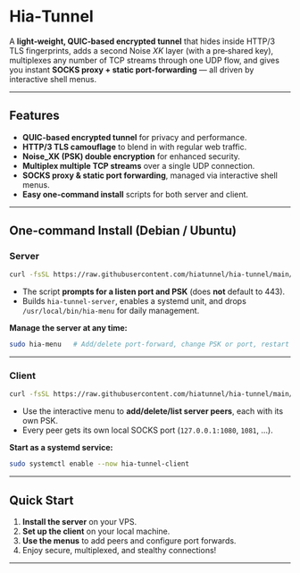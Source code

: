 # Hia‑Tunnel

A **light‑weight, QUIC‑based encrypted tunnel** that hides inside HTTP/3 TLS fingerprints, adds a second Noise _XK_ layer (with a pre‑shared key), multiplexes any number of TCP streams through one UDP flow, and gives you instant **SOCKS proxy + static port‑forwarding** — all driven by interactive shell menus.

---

## Features

- **QUIC-based encrypted tunnel** for privacy and performance.
- **HTTP/3 TLS camouflage** to blend in with regular web traffic.
- **Noise_XK (PSK) double encryption** for enhanced security.
- **Multiplex multiple TCP streams** over a single UDP connection.
- **SOCKS proxy & static port forwarding**, managed via interactive shell menus.
- **Easy one-command install** scripts for both server and client.

---

## One-command Install (Debian / Ubuntu)

### Server

```bash
curl -fsSL https://raw.githubusercontent.com/hiatunnel/hia-tunnel/main/scripts/install-server.sh | sudo bash
```
- The script **prompts for a listen port and PSK** (does **not** default to 443).
- Builds `hia-tunnel-server`, enables a systemd unit, and drops `/usr/local/bin/hia-menu` for daily management.

**Manage the server at any time:**
```bash
sudo hia-menu   # Add/delete port‑forward, change PSK or port, restart
```

---

### Client

```bash
curl -fsSL https://raw.githubusercontent.com/hiatunnel/hia-tunnel/main/scripts/install-client.sh | bash
```
- Use the interactive menu to **add/delete/list server peers**, each with its own PSK.
- Every peer gets its own local SOCKS port (`127.0.0.1:1080`, `1081`, …).

**Start as a systemd service:**
```bash
sudo systemctl enable --now hia-tunnel-client
```

---

## Quick Start

1. **Install the server** on your VPS.
2. **Set up the client** on your local machine.
3. **Use the menus** to add peers and configure port forwards.
4. Enjoy secure, multiplexed, and stealthy connections!

---